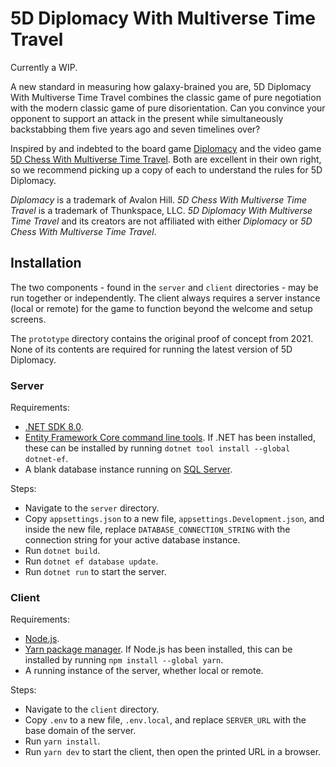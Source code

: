 # 5D Diplomacy With Multiverse Time Travel

Currently a WIP.

A new standard in measuring how galaxy-brained you are, 5D Diplomacy With Multiverse Time Travel combines the classic game of pure negotiation with the modern classic game of pure disorientation. Can you convince your opponent to support an attack in the present while simultaneously backstabbing them five years ago and seven timelines over?

Inspired by and indebted to the board game [Diplomacy](https://shop.hasbro.com/en-us/product/avalon-hill-diplomacy-cooperative-strategy-board-game-ages-12-and-up-2-7-players/09A402C7-4CA2-4E9D-9449-4592B2066011) and the video game [5D Chess With Multiverse Time Travel](https://www.5dchesswithmultiversetimetravel.com/). Both are excellent in their own right, so we recommend picking up a copy of each to understand the rules for 5D Diplomacy.

_Diplomacy_ is a trademark of Avalon Hill. _5D Chess With Multiverse Time Travel_ is a trademark of Thunkspace, LLC. _5D Diplomacy With Multiverse Time Travel_ and its creators are not affiliated with either _Diplomacy_ or _5D Chess With Multiverse Time Travel_.

## Installation

The two components - found in the `server` and `client` directories - may be run together or independently. The client always requires a server instance (local or remote) for the game to function beyond the welcome and setup screens.

The `prototype` directory contains the original proof of concept from 2021. None of its contents are required for running the latest version of 5D Diplomacy.

### Server

Requirements:

* [.NET SDK 8.0](https://dotnet.microsoft.com/en-us/download/dotnet/8.0).
* [Entity Framework Core command line tools](https://learn.microsoft.com/en-us/ef/core/cli/dotnet). If .NET has been installed, these can be installed by running `dotnet tool install --global dotnet-ef`.
* A blank database instance running on [SQL Server](https://www.microsoft.com/en-gb/sql-server/sql-server-downloads).

Steps:

* Navigate to the `server` directory.
* Copy `appsettings.json` to a new file, `appsettings.Development.json`, and inside the new file, replace `DATABASE_CONNECTION_STRING` with the connection string for your active database instance.
* Run `dotnet build`.
* Run `dotnet ef database update`.
* Run `dotnet run` to start the server.

### Client

Requirements:

* [Node.js](https://nodejs.org/en/download/prebuilt-installer).
* [Yarn package manager](https://yarnpkg.com/). If Node.js has been installed, this can be installed by running `npm install --global yarn`.
* A running instance of the server, whether local or remote.

Steps:

* Navigate to the `client` directory.
* Copy `.env` to a new file, `.env.local`, and replace `SERVER_URL` with the base domain of the server.
* Run `yarn install`.
* Run `yarn dev` to start the client, then open the printed URL in a browser.